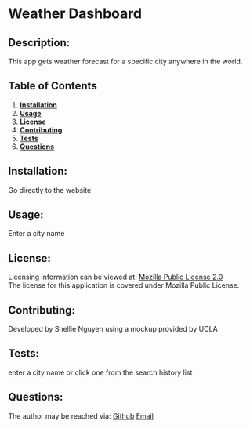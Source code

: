 
# Weather Dashboard

## Description: 
This app gets weather forecast for a specific city anywhere in the world.

## Table of Contents
1. **[Installation](#installation)**
2. **[Usage](#usage)**
3. **[License](#license)**
4. **[Contributing](#contributing)**
5. **[Tests](#tests)**
6. **[Questions](#questions)**

## Installation:
Go directly to the website

## Usage:
Enter a city name

## License:
Licensing information can be viewed at:
[Mozilla Public License 2.0](https://www.mozilla.org/en-US/MPL/2.0/)
<br>The license for this application is covered under Mozilla Public License.
<img src="https://img.shields.io/badge/license-Mozilla Public License 2.0-blue" alt="" />

## Contributing:
Developed by Shellie Nguyen using a mockup provided by UCLA

## Tests:
enter a city name or click one from the search history list

## Questions:
The author may be reached via:
[Github](https://github.com/shellienguyen)
[Email](mailto:shelliednnguyen@gmail.com)
